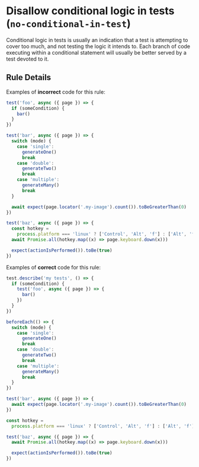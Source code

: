 # Disallow conditional logic in tests (`no-conditional-in-test`)

Conditional logic in tests is usually an indication that a test is attempting to
cover too much, and not testing the logic it intends to. Each branch of code
executing within a conditional statement will usually be better served by a test
devoted to it.

## Rule Details

Examples of **incorrect** code for this rule:

```javascript
test('foo', async ({ page }) => {
  if (someCondition) {
    bar()
  }
})

test('bar', async ({ page }) => {
  switch (mode) {
    case 'single':
      generateOne()
      break
    case 'double':
      generateTwo()
      break
    case 'multiple':
      generateMany()
      break
  }

  await expect(page.locator('.my-image').count()).toBeGreaterThan(0)
})

test('baz', async ({ page }) => {
  const hotkey =
    process.platform === 'linux' ? ['Control', 'Alt', 'f'] : ['Alt', 'f']
  await Promise.all(hotkey.map((x) => page.keyboard.down(x)))

  expect(actionIsPerformed()).toBe(true)
})
```

Examples of **correct** code for this rule:

```javascript
test.describe('my tests', () => {
  if (someCondition) {
    test('foo', async ({ page }) => {
      bar()
    })
  }
})

beforeEach(() => {
  switch (mode) {
    case 'single':
      generateOne()
      break
    case 'double':
      generateTwo()
      break
    case 'multiple':
      generateMany()
      break
  }
})

test('bar', async ({ page }) => {
  await expect(page.locator('.my-image').count()).toBeGreaterThan(0)
})

const hotkey =
  process.platform === 'linux' ? ['Control', 'Alt', 'f'] : ['Alt', 'f']

test('baz', async ({ page }) => {
  await Promise.all(hotkey.map((x) => page.keyboard.down(x)))

  expect(actionIsPerformed()).toBe(true)
})
```

